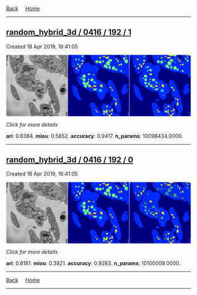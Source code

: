 
[Back](..)&nbsp;&nbsp;&nbsp;&nbsp;&nbsp;[Home](https://leapmanlab.github.io/snapshots)

---

<div class="summary"><a href="1"><h2>random_hybrid_3d / 0416 / 192 / 1</h2></a><p>Created 18 Apr 2019, 16:41:05
</p><a href="1"><img src="1/media/summary.png" align="center"></a><p>
<i>Click for more details</i>
</p></div>

**ari**: 0.8384. **miou**: 0.5652. **accuracy**: 0.9417. **n_params**: 10098434.0000. 

---

<div class="summary"><a href="0"><h2>random_hybrid_3d / 0416 / 192 / 0</h2></a><p>Created 18 Apr 2019, 16:41:05
</p><a href="0"><img src="0/media/summary.png" align="center"></a><p>
<i>Click for more details</i>
</p></div>

**ari**: 0.8181. **miou**: 0.3921. **accuracy**: 0.9263. **n_params**: 10100009.0000. 

---

[Back](..)&nbsp;&nbsp;&nbsp;&nbsp;&nbsp;[Home](https://leapmanlab.github.io/snapshots)

---